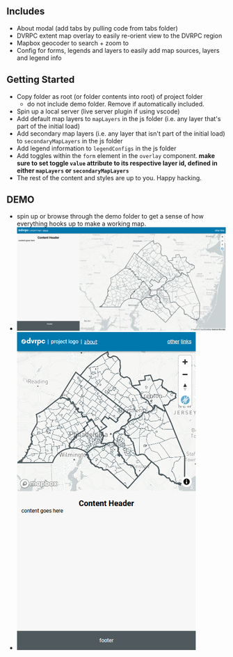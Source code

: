 ## Includes
- About modal (add tabs by pulling code from tabs folder)
- DVRPC extent map overlay to easily re-orient view to the DVRPC region
- Mapbox geocoder to search + zoom to
- Config for forms, legends and layers to easily add map sources, layers and legend info

## Getting Started
- Copy folder as root (or folder contents into root) of project folder
    - do not include demo folder. Remove if automatically included. 
- Spin up a local server (live server plugin if using vscode)
- Add default map layers to `mapLayers` in the js folder (i.e. any layer that's part of the initial load)
- Add secondary map layers (i.e. any layer that isn't part of the initial load) to `secondaryMapLayers` in the js folder
- Add legend information to `legendConfigs` in the js folder
- Add toggles within the `form` element in the `overlay` component.<strong> make sure to set toggle `value` attribute to its respective layer id, defined in either `mapLayers` or `secondaryMapLayers`</strong>
- The rest of the content and styles are up to you. Happy hacking. 

## DEMO
- spin up or browse through the demo folder to get a sense of how everything hooks up to make a working map.
- ![desktop screenshot](./desktop.png)
- ![mobile screenshot](./mobile.png)